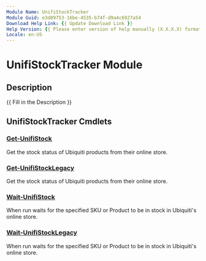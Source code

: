 ```yaml
---
Module Name: UnifiStockTracker
Module Guid: e3d09753-16be-4535-b74f-d9a4c6927a54
Download Help Link: {{ Update Download Link }}
Help Version: {{ Please enter version of help manually (X.X.X.X) format }}
Locale: en-US
---
```


# UnifiStockTracker Module
## Description
{{ Fill in the Description }}

## UnifiStockTracker Cmdlets
### [Get-UnifiStock](Get-UnifiStock.md)
Get the stock status of Ubiquiti products from their online store.

### [Get-UnifiStockLegacy](Get-UnifiStockLegacy.md)
Get the stock status of Ubiquiti products from their online store.

### [Wait-UnifiStock](Wait-UnifiStock.md)
When run waits for the specified SKU or Product to be in stock in Ubiquiti's online store.

### [Wait-UnifiStockLegacy](Wait-UnifiStockLegacy.md)
When run waits for the specified SKU or Product to be in stock in Ubiquiti's online store.

